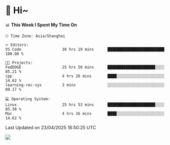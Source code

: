 # 👋 Hi~

<!--START_SECTION:waka-->
📊 **This Week I Spent My Time On** 

```text
🕑︎ Time Zone: Asia/Shanghai

🔥 Editors: 
VS Code                  30 hrs 19 mins      █████████████████████████   100.00 % 

🐱‍💻 Projects: 
FedDOGE                  25 hrs 50 mins      █████████████████████░░░░   85.21 % 
cpp                      4 hrs 26 mins       ████░░░░░░░░░░░░░░░░░░░░░   14.62 % 
learning-rec-sys         3 mins              ░░░░░░░░░░░░░░░░░░░░░░░░░   00.17 % 

💻 Operating System: 
Linux                    25 hrs 53 mins      █████████████████████░░░░   85.38 % 
Mac                      4 hrs 26 mins       ████░░░░░░░░░░░░░░░░░░░░░   14.62 % 
```


 Last Updated on 23/04/2025 18:50:25 UTC
<!--END_SECTION:waka-->

![](https://komarev.com/ghpvc/?username=lvdongyi&label=Profile%20views&color=0e75b6&style=flat)
<!---
lvdongyi/lvdongyi is a ✨ special ✨ repository because its `README.md` (this file) appears on your GitHub profile.
You can click the Preview link to take a look at your changes.
--->
